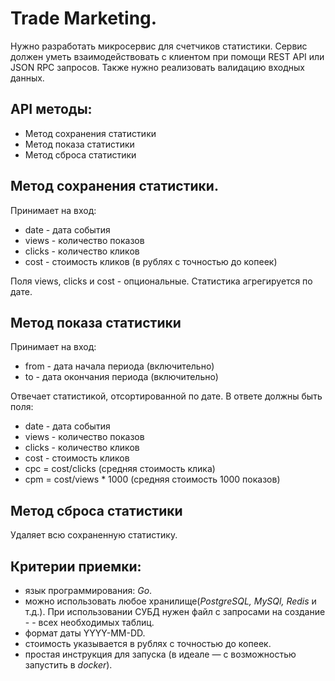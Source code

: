 # Trade Marketing.

Нужно разработать микросервис для счетчиков статистики. Сервис должен уметь взаимодействовать с клиентом при помощи REST API или JSON RPC запросов. Также нужно реализовать валидацию входных данных.

## API методы:
- Метод сохранения статистики
- Метод показа статистики
- Метод сброса статистики

## Метод сохранения статистики.
Принимает на вход: 
- date - дата события
- views - количество показов
- clicks - количество кликов
- cost - стоимость кликов (в рублях с точностью до копеек)

Поля views, clicks и cost - опциональные.
Статистика агрегируется по дате.

## Метод показа статистики
Принимает на вход:
- from - дата начала периода (включительно)
- to - дата окончания периода (включительно)

Отвечает статистикой, отсортированной по дате. В ответе должны быть поля:
- date - дата события
- views - количество показов
- clicks - количество кликов
- cost - стоимость кликов
- cpc = cost/clicks (средняя стоимость клика)
- cpm = cost/views * 1000 (средняя стоимость 1000 показов)
 
## Метод сброса статистики
Удаляет всю сохраненную статистику.
 
## Критерии приемки:
- язык программирования: *Go*.
- можно использовать любое хранилище(*PostgreSQL, MySQl, Redis* и т.д.). При использовании СУБД нужен файл с запросами на создание - - всех необходимых таблиц.
- формат даты YYYY-MM-DD.
- стоимость указывается в рублях с точностью до копеек.
- простая инструкция для запуска (в идеале — с возможностью запустить в *docker*).


